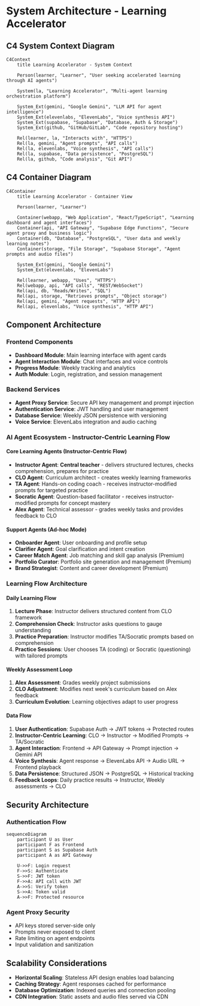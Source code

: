 # System Architecture - Learning Accelerator

## C4 System Context Diagram

```mermaid
C4Context
    title Learning Accelerator - System Context

    Person(learner, "Learner", "User seeking accelerated learning through AI agents")
    
    System(la, "Learning Accelerator", "Multi-agent learning orchestration platform")
    
    System_Ext(gemini, "Google Gemini", "LLM API for agent intelligence")
    System_Ext(elevenlabs, "ElevenLabs", "Voice synthesis API")
    System_Ext(supabase, "Supabase", "Database, Auth & Storage")
    System_Ext(github, "GitHub/GitLab", "Code repository hosting")
    
    Rel(learner, la, "Interacts with", "HTTPS")
    Rel(la, gemini, "Agent prompts", "API calls")
    Rel(la, elevenlabs, "Voice synthesis", "API calls")
    Rel(la, supabase, "Data persistence", "PostgreSQL")
    Rel(la, github, "Code analysis", "Git API")
```

## C4 Container Diagram

```mermaid
C4Container
    title Learning Accelerator - Container View

    Person(learner, "Learner")
    
    Container(webapp, "Web Application", "React/TypeScript", "Learning dashboard and agent interfaces")
    Container(api, "API Gateway", "Supabase Edge Functions", "Secure agent proxy and business logic")
    Container(db, "Database", "PostgreSQL", "User data and weekly learning notes")
    Container(storage, "File Storage", "Supabase Storage", "Agent prompts and audio files")
    
    System_Ext(gemini, "Google Gemini")
    System_Ext(elevenlabs, "ElevenLabs")
    
    Rel(learner, webapp, "Uses", "HTTPS")
    Rel(webapp, api, "API calls", "REST/WebSocket")
    Rel(api, db, "Reads/Writes", "SQL")
    Rel(api, storage, "Retrieves prompts", "Object storage")
    Rel(api, gemini, "Agent requests", "HTTP API")
    Rel(api, elevenlabs, "Voice synthesis", "HTTP API")
```

## Component Architecture

### Frontend Components
- **Dashboard Module**: Main learning interface with agent cards
- **Agent Interaction Module**: Chat interfaces and voice controls  
- **Progress Module**: Weekly tracking and analytics
- **Auth Module**: Login, registration, and session management

### Backend Services
- **Agent Proxy Service**: Secure API key management and prompt injection
- **Authentication Service**: JWT handling and user management
- **Database Service**: Weekly JSON persistence with versioning
- **Voice Service**: ElevenLabs integration and audio caching

### AI Agent Ecosystem - Instructor-Centric Learning Flow

#### Core Learning Agents (Instructor-Centric Flow)
- **Instructor Agent**: **Central teacher** - delivers structured lectures, checks comprehension, prepares for practice
- **CLO Agent**: Curriculum architect - creates weekly learning frameworks
- **TA Agent**: Hands-on coding coach - receives instructor-modified prompts for targeted practice
- **Socratic Agent**: Question-based facilitator - receives instructor-modified prompts for concept mastery
- **Alex Agent**: Technical assessor - grades weekly tasks and provides feedback to CLO

#### Support Agents (Ad-hoc Mode)
- **Onboarder Agent**: User onboarding and profile setup
- **Clarifier Agent**: Goal clarification and intent creation
- **Career Match Agent**: Job matching and skill gap analysis (Premium)
- **Portfolio Curator**: Portfolio site generation and management (Premium)
- **Brand Strategist**: Content and career development (Premium)

### Learning Flow Architecture

#### Daily Learning Flow
1. **Lecture Phase**: Instructor delivers structured content from CLO framework
2. **Comprehension Check**: Instructor asks questions to gauge understanding
3. **Practice Preparation**: Instructor modifies TA/Socratic prompts based on comprehension
4. **Practice Sessions**: User chooses TA (coding) or Socratic (questioning) with tailored prompts

#### Weekly Assessment Loop
1. **Alex Assessment**: Grades weekly project submissions
2. **CLO Adjustment**: Modifies next week's curriculum based on Alex feedback
3. **Curriculum Evolution**: Learning objectives adapt to user progress

#### Data Flow

1. **User Authentication**: Supabase Auth → JWT tokens → Protected routes
2. **Instructor-Centric Learning**: CLO → Instructor → Modified Prompts → TA/Socratic
3. **Agent Interaction**: Frontend → API Gateway → Prompt injection → Gemini API
4. **Voice Synthesis**: Agent response → ElevenLabs API → Audio URL → Frontend playback
5. **Data Persistence**: Structured JSON → PostgreSQL → Historical tracking
6. **Feedback Loops**: Daily practice results → Instructor, Weekly assessments → CLO

## Security Architecture

### Authentication Flow
```mermaid
sequenceDiagram
    participant U as User
    participant F as Frontend
    participant S as Supabase Auth
    participant A as API Gateway
    
    U->>F: Login request
    F->>S: Authenticate
    S->>F: JWT token
    F->>A: API call with JWT
    A->>S: Verify token
    S->>A: Token valid
    A->>F: Protected resource
```

### Agent Proxy Security
- API keys stored server-side only
- Prompts never exposed to client
- Rate limiting on agent endpoints
- Input validation and sanitization

## Scalability Considerations

- **Horizontal Scaling**: Stateless API design enables load balancing
- **Caching Strategy**: Agent responses cached for performance
- **Database Optimization**: Indexed queries and connection pooling
- **CDN Integration**: Static assets and audio files served via CDN